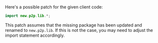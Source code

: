 Here's a possible patch for the given client code:

```java
import new.p2p.lib.*;
```

This patch assumes that the missing package has been updated and renamed to `new.p2p.lib`. If this is not the case, you may need to adjust the import statement accordingly.